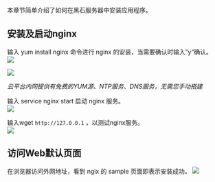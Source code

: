 
本章节简单介绍了如何在黑石服务器中安装应用程序。

## 安装及启动nginx

输入 yum install nginx 命令进行 nginx 的安装，当需要确认时输入”y“确认。</br>
![](http://imgcache.tcecqpoc.fsphere.cn/image/mc.qcloudimg.com/static/img/bcbc2a1efa0ee48d95d7523c3ecc90de/image.png)

![](http://imgcache.tcecqpoc.fsphere.cn/image/mc.qcloudimg.com/static/img/9c53c65d74936fb9f48f568e5583c564/image.png)

*云平台内网提供有免费的YUM源、NTP服务、DNS服务，无需您手动搭建*

输入 service nginx start 启动 nginx 服务。</br>
![](http://imgcache.tcecqpoc.fsphere.cn/image/mc.qcloudimg.com/static/img/24a8f432b79735ca3205aa8d8f9ea1c3/image.png)

输入wget `http://127.0.0.1`  ，以测试nginx服务。</br>
![](http://imgcache.tcecqpoc.fsphere.cn/image/mc.qcloudimg.com/static/img/769eddd75ce79dc2b94ba0427be16e25/image.png)

## 访问Web默认页面
在浏览器访问外网地址，看到 ngix 的 sample 页面即表示安装成功。
![](http://imgcache.tcecqpoc.fsphere.cn/image/mc.qcloudimg.com/static/img/022a7e6c68969321e7b0483008c4cf12/image.png)

